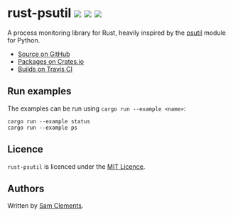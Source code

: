 # rust-psutil [![](https://img.shields.io/github/tag/borntyping/rust-psutil.svg)](https://github.com/borntyping/rust-psutil/tags) [![](https://img.shields.io/travis/borntyping/rust-psutil.svg)](https://travis-ci.org/borntyping/rust-psutil) [![](https://img.shields.io/github/issues/borntyping/rust-psutil.svg)](https://github.com/borntyping/rust-psutil/issues)

A process monitoring library for Rust, heavily inspired by the [psutil] module
for Python.

* [Source on GitHub](https://github.com/borntyping/rust-psutil)
* [Packages on Crates.io](https://crates.io/crates/psutil)
* [Builds on Travis CI](https://travis-ci.org/borntyping/rust-psutil)

Run examples
------------

The examples can be run using `cargo run --example <name>`:

    cargo run --example status
    cargo run --example ps

Licence
-------

`rust-psutil` is licenced under the [MIT Licence].

Authors
-------

Written by [Sam Clements].

[MIT Licence]: http://opensource.org/licenses/MIT
[psutil]: https://github.com/giampaolo/psutil/
[Sam Clements]: sam@borntyping.co.uk
